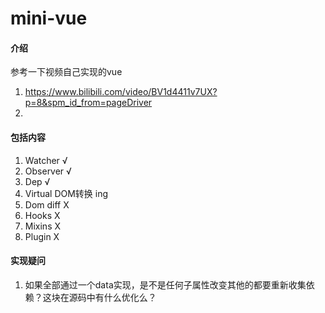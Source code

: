 # mini-vue

#### 介绍
参考一下视频自己实现的vue
1. https://www.bilibili.com/video/BV1d4411v7UX?p=8&spm_id_from=pageDriver
2. 


#### 包括内容
1. Watcher          √
2. Observer         √
3. Dep              √
4. Virtual DOM转换  ing
5. Dom diff         X
6. Hooks            X
7. Mixins           X
8. Plugin           X

#### 实现疑问
1. 如果全部通过一个data实现，是不是任何子属性改变其他的都要重新收集依赖？这块在源码中有什么优化么？
